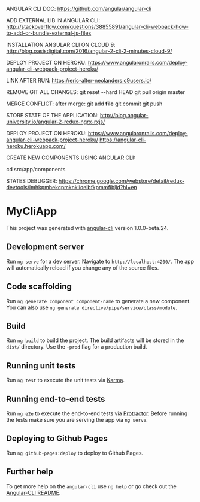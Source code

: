 ANGULAR CLI DOC:
https://github.com/angular/angular-cli

ADD EXTERNAL LIB IN ANGULAR CLI:
http://stackoverflow.com/questions/38855891/angular-cli-webpack-how-to-add-or-bundle-external-js-files

INSTALLATION ANGULAR CLI ON CLOUD 9:
http://blog.oasisdigital.com/2016/angular-2-cli-2-minutes-cloud-9/

DEPLOY PROJECT ON HEROKU:
https://www.angularonrails.com/deploy-angular-cli-webpack-project-heroku/

LINK AFTER RUN:
https://eric-alter-neolanders.c9users.io/


REMOVE GIT ALL CHANGES:
git reset --hard HEAD
git pull origin master

MERGE CONFLICT:
after merge:
git add __file__
git commit
git push

STORE STATE OF THE APPLICATION:
http://blog.angular-university.io/angular-2-redux-ngrx-rxjs/


DEPLOY PROJECT ON HEROKU:
https://www.angularonrails.com/deploy-angular-cli-webpack-project-heroku/
https://angular-cli-heroku.herokuapp.com/



CREATE NEW COMPONENTS USING ANGULAR CLI:

cd src/app/components

STATES DEBUGGER:
https://chrome.google.com/webstore/detail/redux-devtools/lmhkpmbekcpmknklioeibfkpmmfibljd?hl=en

# MyCliApp

This project was generated with [angular-cli](https://github.com/angular/angular-cli) version 1.0.0-beta.24.

## Development server
Run `ng serve` for a dev server. Navigate to `http://localhost:4200/`. The app will automatically reload if you change any of the source files.

## Code scaffolding

Run `ng generate component component-name` to generate a new component. You can also use `ng generate directive/pipe/service/class/module`.

## Build

Run `ng build` to build the project. The build artifacts will be stored in the `dist/` directory. Use the `-prod` flag for a production build.

## Running unit tests

Run `ng test` to execute the unit tests via [Karma](https://karma-runner.github.io).

## Running end-to-end tests

Run `ng e2e` to execute the end-to-end tests via [Protractor](http://www.protractortest.org/).
Before running the tests make sure you are serving the app via `ng serve`.

## Deploying to Github Pages

Run `ng github-pages:deploy` to deploy to Github Pages.

## Further help

To get more help on the `angular-cli` use `ng help` or go check out the [Angular-CLI README](https://github.com/angular/angular-cli/blob/master/README.md).
